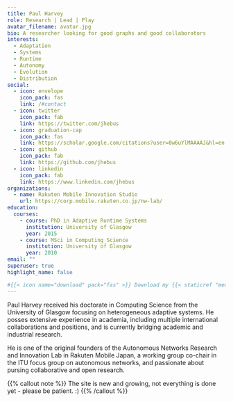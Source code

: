 ```yaml
---
title: Paul Harvey
role: Research | Lead | Play
avatar_filename: avatar.jpg
bio: A researcher looking for good graphs and good collaborators
interests:
  - Adaptation
  - Systems
  - Runtime
  - Autonomy
  - Evolution
  - Distribution
social:
  - icon: envelope
    icon_pack: fas
    link: /#contact
  - icon: twitter
    icon_pack: fab
    link: https://twitter.com/jhebus
  - icon: graduation-cap
    icon_pack: fas
    link: https://scholar.google.com/citations?user=0w6uYlMAAAAJ&hl=en
  - icon: github
    icon_pack: fab
    link: https://github.com/jhebus
  - icon: linkedin
    icon_pack: fab
    link: https://www.linkedin.com/jhebus
organizations:
  - name: Rakuten Mobile Innovation Studio
    url: https://corp.mobile.rakuten.co.jp/nw-lab/
education:
  courses:
    - course: PhD in Adaptive Runtime Systems
      institution: University of Glasgow
      year: 2015
    - course: MSci in Computing Science
      institution: University of Glasgow
      year: 2010
email: ""
superuser: true
highlight_name: false

#{{< icon name="download" pack="fas" >}} Download my {{< staticref "media/demo_resume.pdf" "newtab" >}}resumé{{< /staticref >}}.
---
```

Paul Harvey received his doctorate in Computing Science from the University of Glasgow focusing on heterogeneous adaptive systems. He posses extensive experience in academia, including multiple international collaborations and positions, and is currently bridging academic and industrial research. 

He is one of the original founders of the Autonomous Networks Research and Innovation Lab in Rakuten Mobile Japan, a working group co-chair in the ITU focus group on autonomous networks, and passionate about pursing collaborative and open research.


{{% callout note %}}
The site is new and growing, not everything is done yet - please be patient. :)
{{% /callout %}}